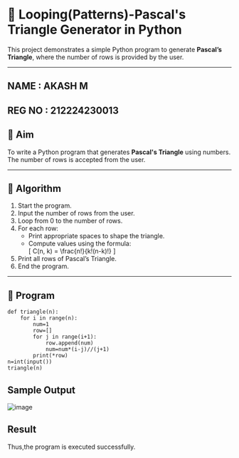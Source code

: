 # 🔺 Looping(Patterns)-Pascal's Triangle Generator in Python

This project demonstrates a simple Python program to generate **Pascal’s Triangle**, where the number of rows is provided by the user.

---
## NAME : AKASH M
## REG NO : 212224230013
## 🎯 Aim

To write a Python program that generates **Pascal's Triangle** using numbers. The number of rows is accepted from the user.

---

## 🧠 Algorithm

1. Start the program.
2. Input the number of rows from the user.
3. Loop from 0 to the number of rows.
4. For each row:
   - Print appropriate spaces to shape the triangle.
   - Compute values using the formula:  
     \[
     C(n, k) = \frac{n!}{k!(n-k)!}
     \]
5. Print all rows of Pascal’s Triangle.
6. End the program.

---

## 🧪 Program
```
def triangle(n):
    for i in range(n):
        num=1
        row=[]
        for j in range(i+1):
            row.append(num)
            num=num*(i-j)//(j+1)
        print(*row)
n=int(input())
triangle(n)
```
## Sample Output
![image](https://github.com/user-attachments/assets/5aafddb4-2d46-4fe7-be6a-b45741111d54)

## Result
Thus,the program is executed successfully.


